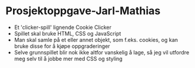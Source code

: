 # Prosjektoppgave-Jarl-Mathias

- Et 'clicker-spill' lignende Cookie Clicker
- Spillet skal bruke HTML, CSS og JavaScript
- Man skal samle på et eller annet objekt, som f.eks. cookies, og kan bruke disse for å kjøpe oppgraderinger
- Selve grunnspillet blir nok ikke altfor vanskelig å lage, så jeg vil utfordre meg selv til å jobbe mer med CSS og styling
